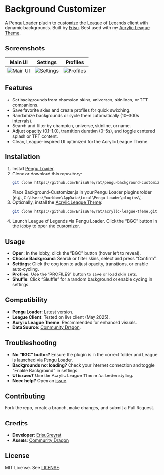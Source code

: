 # Background Customizer

A Pengu Loader plugin to customize the League of Legends client with dynamic backgrounds. Built by [Erisu](https://github.com/ErisuGreyrat). Best used with my [Acrylic League Theme](https://github.com/ErisuGreyrat/acrylic-league-theme).

## Screenshots

| Main UI | Settings | Profiles |
|--------|----------|----------|
| ![Main UI](https://github.com/ErisuGreyrat/Private-Images/blob/main/CustomBackgroundPreview%20(2).png) | ![Settings](https://github.com/ErisuGreyrat/Private-Images/blob/main/CustomBackgroundPreview%20(4).png) | ![Profiles](https://github.com/ErisuGreyrat/Private-Images/blob/main/CustomBackgroundPreview%20(3).png) |

## Features

- Set backgrounds from champion skins, universes, skinlines, or TFT companions.
- Save favorite skins and create profiles for quick switching.
- Randomize backgrounds or cycle them automatically (10–300s intervals).
- Search and filter by champion, universe, skinline, or name.
- Adjust opacity (0.1–1.0), transition duration (0–5s), and toggle centered splash or TFT content.
- Clean, League-inspired UI optimized for the Acrylic League Theme.

## Installation

1. Install [Pengu Loader](https://github.com/PenguLoader/PenguLoader).
2. Clone or download this repository:
   ```bash
   git clone https://github.com/ErisuGreyrat/pengu-background-customizer.git
   ```
   Place Background-Customizer.js in your Pengu Loader plugins folder (e.g., `C:\Users\YourName\AppData\Local\Pengu Loader\plugins\`).
3. Optionally, install the [Acrylic League Theme](https://github.com/ErisuGreyrat/acrylic-league-theme):
   ```bash
   git clone https://github.com/ErisuGreyrat/acrylic-league-theme.git
   ```
4. Launch League of Legends via Pengu Loader. Click the “BGC” button in the lobby to open the customizer.

## Usage

- **Open**: In the lobby, click the “BGC” button (hover left to reveal).
- **Choose Background**: Search or filter skins, select and press “Confirm”.
- **Settings**: Click the cog icon to adjust opacity, transitions, or enable auto-cycling.
- **Profiles**: Use the “PROFILES” button to save or load skin sets.
- **Shuffle**: Click “Shuffle” for a random background or enable cycling in settings.

## Compatibility

- **Pengu Loader**: Latest version.
- **League Client**: Tested on live client (May 2025).
- **Acrylic League Theme**: Recommended for enhanced visuals.
- **Data Source**: [Community Dragon](https://www.communitydragon.org/).

## Troubleshooting

- **No “BGC” button?** Ensure the plugin is in the correct folder and League is launched via Pengu Loader.
- **Backgrounds not loading?** Check your internet connection and toggle “Enable Background” in settings.
- **UI issues?** Use the Acrylic League Theme for better styling.
- **Need help?** Open an [issue](https://github.com/ErisuGreyrat/pengu-background-customizer/issues).

## Contributing

Fork the repo, create a branch, make changes, and submit a Pull Request.

## Credits

- **Developer**: [ErisuGreyrat](https://github.com/ErisuGreyrat)
- **Assets**: [Community Dragon](https://www.communitydragon.org/)

## License

MIT License. See [LICENSE](LICENSE).
